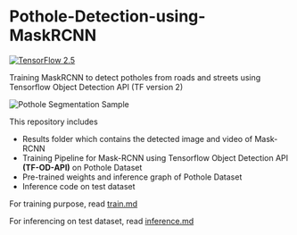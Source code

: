# Pothole-Detection-using-MaskRCNN
[![TensorFlow 2.5](https://img.shields.io/badge/TensorFlow-2.5-FF6F00?logo=tensorflow)](https://github.com/tensorflow/tensorflow/releases/tag/v2.5.0)

Training MaskRCNN to detect potholes from roads and streets using Tensorflow Object Detection API (TF version 2)

![Pothole Segmentation Sample](results/detected_output.gif)

This repository includes 
* Results folder which contains the detected image and video of Mask-RCNN 
* Training Pipeline for Mask-RCNN using Tensorflow Object Detection API **(TF-OD-API)** on Pothole Dataset
* Pre-trained weights and inference graph of Pothole Dataset
* Inference code on test dataset 

For training purpose, read [train.md](https://github.com/NyanSwanAung/Pothole-Detection-using-MaskRCNN/blob/main/train.md)

For inferencing on test dataset, read [inference.md](https://github.com/NyanSwanAung/Pothole-Detection-using-MaskRCNN/blob/main/inference.md)
